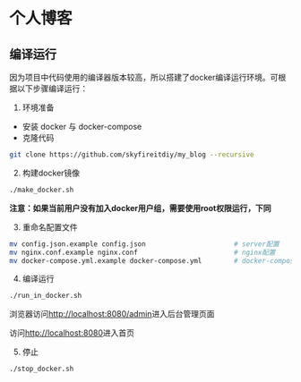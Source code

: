 # 个人博客

## 编译运行

因为项目中代码使用的编译器版本较高，所以搭建了docker编译运行环境。可根据以下步骤编译运行：

1. 环境准备

* 安装 docker 与 docker-compose
* 克隆代码
```bash
git clone https://github.com/skyfireitdiy/my_blog --recursive
```

2. 构建docker镜像

```bash
./make_docker.sh
```

**注意：如果当前用户没有加入docker用户组，需要使用root权限运行，下同**

3. 重命名配置文件

```bash
mv config.json.example config.json                      # server配置
mv nginx.conf.example nginx.conf                        # nginx配置
mv docker-compose.yml.example docker-compose.yml        # docker-compose 配置
```

4. 编译运行

```bash
./run_in_docker.sh
```

浏览器访问[http://localhost:8080/admin](http://localhost:8080/admin)进入后台管理页面

访问[http://localhost:8080](http://localhost:8080)进入首页


5. 停止

```bash
./stop_docker.sh
```